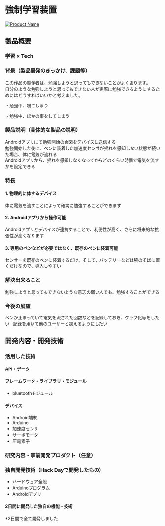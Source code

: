 # 強制学習装置

[![Product Name](https://raw.github.com/GabLeRoux/WebMole/master/ressources/WebMole_Youtube_Video.png)](https://www.youtube.com/channel/UC4PtjOfZTbVp9DwtJv82Lzg)

## 製品概要
### 学習 × Tech

### 背景（製品開発のきっかけ、課題等）

この作品の製作者は、勉強しようと思ってもできないことがよくあります。  
自分のような勉強しようと思ってもできない人が実際に勉強できるようにするためにはどうすればいいかと考えました。  

・勉強中、寝てしまう

・勉強中、ほかの事をしてしまう


### 製品説明（具体的な製品の説明）
Androidアプリにて勉強開始の合図をデバイスに送信する  
勉強開始した後に、ペンに装着した加速度センサが揺れを感知しない状態が続いた場合、体に電気が流れる  
Androidアプリから、揺れを感知しなくなってからどのくらい時間で電気を流すかを設定できる  

### 特長

#### 1. 物理的に体するデバイス
体に電気を流すことによって確実に勉強することができます

#### 2. Androidアプリから操作可能
Androidアプリとデバイスが連携することで、利便性が高く、さらに将来的な拡張性が高くなります

#### 3. 専用のペンなどが必要ではなく、既存のペンに装着可能
センサーを既存のペンに装着するだけ、そして、バッテリーなどは腕のそばに置くだけなので、導入しやすい

### 解決出来ること
勉強しようと思ってもできないような意志の弱い人でも、勉強することができる

### 今後の展望
ペンが止まっていて電気を流された回数などを記録しておき、グラフ化等をしたい  
記録を用いて他のユーザーと競えるようにしたい


## 開発内容・開発技術
### 活用した技術
#### API・データ

#### フレームワーク・ライブラリ・モジュール
* bluetoothモジュール

#### デバイス
* Android端末
* Arduino
* 加速度センサ
* サーボモータ
* 圧電素子

### 研究内容・事前開発プロダクト（任意）

### 独自開発技術（Hack Dayで開発したもの）
* ハードウェア全般
* Arduinoプログラム
* Androidアプリ

#### 2日間に開発した独自の機能・技術
*2日間で全て開発しました
